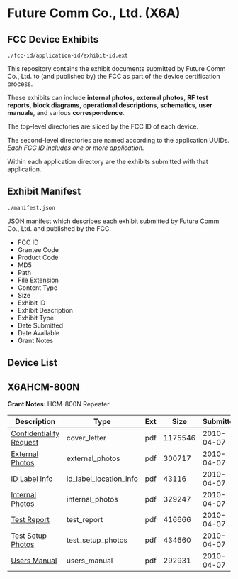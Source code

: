 # Future Comm Co., Ltd. (X6A)
## FCC Device Exhibits

```
./fcc-id/application-id/exhibit-id.ext
```

This repository contains the exhibit documents submitted by Future Comm Co., Ltd. to (and published by) the FCC as part of the device certification process.

These exhibits can include **internal photos**, **external photos**, **RF test reports**, **block diagrams**, **operational descriptions**, **schematics**, **user manuals**, and various **correspondence**.

The top-level directories are sliced by the FCC ID of each device.

The second-level directories are named according to the application UUIDs. *Each FCC ID includes one or more application.*

Within each application directory are the exhibits submitted with that application. 

## Exhibit Manifest

```
./manifest.json
```

JSON manifest which describes each exhibit submitted by Future Comm Co., Ltd. and published by the FCC.

- FCC ID
- Grantee Code
- Product Code
- MD5
- Path
- File Extension
- Content Type
- Size
- Exhibit ID
- Exhibit Description
- Exhibit Type
- Date Submitted
- Date Available
- Grant Notes

## Device List
## X6AHCM-800N
**Grant Notes:** HCM-800N Repeater

| Description | Type | Ext | Size | Submitted | Available |
| ----------- | ---- | --- | ---- | --------- | --------- |
| [Confidentiality Request](X6AHCM-800N/f2bc5cab02a3f880e9de55debc500eb0/1262396.pdf) | cover_letter | pdf | 1175546 | 2010-04-07 | 2010-04-07 |
| [External Photos](X6AHCM-800N/f2bc5cab02a3f880e9de55debc500eb0/1262393.pdf) | external_photos | pdf | 300717 | 2010-04-07 | 2010-04-07 |
| [ID Label Info](X6AHCM-800N/f2bc5cab02a3f880e9de55debc500eb0/1262392.pdf) | id_label_location_info | pdf | 43116 | 2010-04-07 | 2010-04-07 |
| [Internal Photos](X6AHCM-800N/f2bc5cab02a3f880e9de55debc500eb0/1262394.pdf) | internal_photos | pdf | 329247 | 2010-04-07 | 2010-04-07 |
| [Test Report](X6AHCM-800N/f2bc5cab02a3f880e9de55debc500eb0/1262395.pdf) | test_report | pdf | 416666 | 2010-04-07 | 2010-04-07 |
| [Test Setup Photos](X6AHCM-800N/f2bc5cab02a3f880e9de55debc500eb0/1262391.pdf) | test_setup_photos | pdf | 434660 | 2010-04-07 | 2010-04-07 |
| [Users Manual](X6AHCM-800N/f2bc5cab02a3f880e9de55debc500eb0/1262397.pdf) | users_manual | pdf | 292931 | 2010-04-07 | 2010-04-07 |
